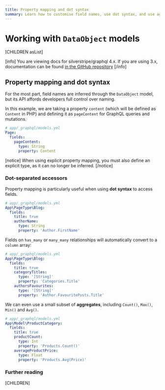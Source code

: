 ```yaml
---
title: Property mapping and dot syntax
summary: Learn how to customise field names, use dot syntax, and use aggregate functions
---
```


# Working with `DataObject` models

[CHILDREN asList]

[info]
You are viewing docs for silverstripe/graphql 4.x.
If you are using 3.x, documentation can be found
[in the GitHub repository](https://github.com/silverstripe/silverstripe-graphql/tree/3)
[/info]

## Property mapping and dot syntax

For the most part, field names are inferred through the `DataObject` model, but its API affords developers full
control over naming.

In this example, we are taking a property `content` (which will be defined as `Content` in PHP) and defining it
as `pageContent` for GraphQL queries and mutations.

```yml
# app/_graphql/models.yml
Page:
  fields:
    pageContent:
      type: String
      property: Content
```

[notice]
When using explicit property mapping, you must also define an explicit type, as it can
no longer be inferred.
[/notice]

### Dot-separated accessors

Property mapping is particularly useful when using **dot syntax** to access fields.

```yml
# app/_graphql/models.yml
App\PageType\Blog:
  fields:
    title: true
    authorName:
      type: String
      property: 'Author.FirstName'
```

Fields on `has_many` or `many_many` relationships will automatically convert to a `column` array:

```yml
# app/_graphql/models.yml
App\PageType\Blog:
  fields:
    title: true
    categoryTitles:
      type: '[String]'
      property: 'Categories.Title'
    authorsFavourites:
      type: '[String]'
      property: 'Author.FavouritePosts.Title'
```

We can even use a small subset of **aggregates**, including `Count()`, `Max()`, `Min()` and `Avg()`.

```yml
# app/_graphql/models.yml
App\Model\ProductCategory:
  fields:
    title: true
    productCount:
      type: Int
      property: 'Products.Count()'
    averageProductPrice:
      type: Float
      property: 'Products.Avg(Price)'
```

### Further reading

[CHILDREN]
